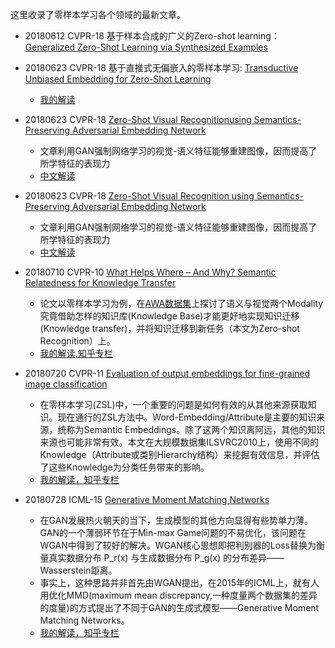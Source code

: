 这里收录了零样本学习各个领域的最新文章。

- 20180612 CVPR-18 基于样本合成的广义的Zero-shot learning：[Generalized Zero-Shot Learning via Synthesized Examples](https://arxiv.org/abs/1712.03878)

- 20180623 CVPR-18 基于直推式无偏嵌入的零样本学习: [Transductive Unbiased Embedding for Zero-Shot Learning](https://arxiv.org/abs/1803.11320)
	- [我的解读](https://zhuanlan.zhihu.com/p/37891179)

- 20180623 CVPR-18 [Zero-Shot Visual Recognitionusing Semantics-Preserving Adversarial Embedding Network](https://arxiv.org/abs/1712.01928)
	- 文章利用GAN强制网络学习的视觉-语义特征能够重建图像，因而提高了所学特征的表现力
	- [中文解读](https://blog.csdn.net/feitianlzk/article/details/79910536)

- 20180623 CVPR-18 [Zero-Shot Visual Recognition
                    using Semantics-Preserving Adversarial Embedding Network](https://arxiv.org/abs/1712.01928)
	- 文章利用GAN强制网络学习的视觉-语义特征能够重建图像，因而提高了所学特征的表现力
	- [中文解读](https://blog.csdn.net/feitianlzk/article/details/79910536)

- 20180710 CVPR-10 [What Helps Where – And Why? Semantic Relatedness for Knowledge Transfer](https://link.zhihu.com/?target=http%3A//ieeexplore.ieee.org/document/5540121/)
	- 论文以零样本学习为例，在[AWA数据集](http://ieeexplore.ieee.org/document/5206594/)上探讨了语义与视觉两个Modality究竟借助怎样的知识库(Knowledge Base)才能更好地实现知识迁移(Knowledge transfer)，并将知识迁移到新任务（本文为Zero-shot Recognition）上。	
	- [我的解读,知乎专栏](https://zhuanlan.zhihu.com/p/39346361)

- 20180720 CVPR-11 [Evaluation of output embeddings for fine-grained image classification](https://link.zhihu.com/?target=http%3A//ieeexplore.ieee.org/document/7298911/)
	- 在零样本学习(ZSL)中，一个重要的问题是如何有效的从其他来源获取知识。现在通行的ZSL方法中。Word-Embedding/Attribute是主要的知识来源，统称为Semantic Embeddings。除了这两个知识离阿远，其他的知识来源也可能非常有效。本文在大规模数据集ILSVRC2010上，使用不同的Knowledge（Attribute或类别Hierarchy结构）来挖掘有效信息，并评估了这些Knowledge为分类任务带来的影响。
	- [我的解读，知乎专栏](https://zhuanlan.zhihu.com/p/40224345)

- 20180728 ICML-15 [Generative Moment Matching Networks](http://proceedings.mlr.press/v37/li15.pdf)
	- 在GAN发展热火朝天的当下，生成模型的其他方向显得有些势单力薄。GAN的一个薄弱环节在于Min-max Game问题的不易优化，该问题在WGAN中得到了较好的解决。WGAN核心思想即把判别器的Loss替换为衡量真实数据分布 P_r(x) 与生成数据分布 P_g(x) 的分布差异——Wasserstein距离。
	- 事实上，这种思路并非首先由WGAN提出，在2015年的ICML上，就有人用优化MMD(maximum mean discrepancy,一种度量两个数据集的差异的度量)的方式提出了不同于GAN的生成式模型——Generative Moment Matching Networks。
	- [我的解读，知乎专栏](https://zhuanlan.zhihu.com/p/40697096)
